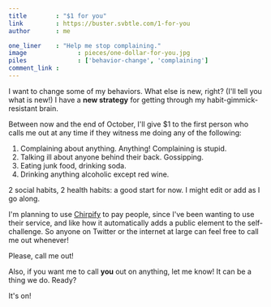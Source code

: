 ```yaml
---
title        : "$1 for you"
link         : https://buster.svbtle.com/1-for-you
author       : me

one_liner    : "Help me stop complaining."
image			   : pieces/one-dollar-for-you.jpg
piles			   : ['behavior-change', 'complaining']
comment_link : 
---
```


I want to change some of my behaviors. What else is new, right? (I'll tell you what is new!) I have a **new strategy** for getting through my habit-gimmick-resistant brain. 

Between now and the end of October, I'll give $1 to the first person who calls me out at any time if they witness me doing any of the following:

1. Complaining about anything. Anything! Complaining is stupid.
2. Talking ill about anyone behind their back. Gossipping.
3. Eating junk food, drinking soda.
4. Drinking anything alcoholic except red wine.

2 social habits, 2 health habits: a good start for now. I might edit or add as I go along.

I'm planning to use [Chirpify](http://chirpify.com/busterbenson) to pay people, since I've been wanting to use their service, and like how it automatically adds a public element to the self-challenge. So anyone on Twitter or the internet at large can feel free to call me out whenever!

Please, call me out!

Also, if you want me to call **you** out on anything, let me know!  It can be a thing we do. Ready?

It's on!